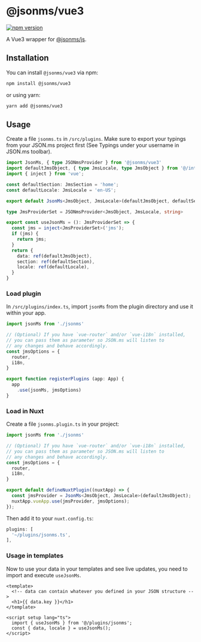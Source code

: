 # @jsonms/vue3

[![npm version](https://badge.fury.io/js/@jsonms%2Fvue3.svg)](https://www.npmjs.com/package/@jsonms/vue3)

A Vue3 wrapper for [@jsonms/js](https://github.com/JSON-ms/js).

## Installation

You can install `@jsonms/vue3` via npm:

```sh
npm install @jsonms/vue3
```

or using yarn:

```sh
yarn add @jsonms/vue3
```

## Usage

Create a file `jsonms.ts` in `/src/plugins`. Make sure to export your typings from your JSON.ms project first (See Typings under your username in JSON.ms toolbar).

```ts
import JsonMs, { type JSONmsProvider } from '@jsonms/vue3'
import defaultJmsObject, { type JmsLocale, type JmsObject } from '@/interfaces'; // Your exported typings here
import { inject } from 'vue';

const defaultSection: JmsSection = 'home';
const defaultLocale: JmsLocale = 'en-US';

export default JsonMs<JmsObject, JmsLocale>(defaultJmsObject, defaultSection, defaultLocale)

type JmsProviderSet = JSONmsProvider<JmsObject, JmsLocale, string>

export const useJsonMs = (): JmsProviderSet => {
  const jms = inject<JmsProviderSet>('jms');
  if (jms) {
    return jms;
  }
  return {
    data: ref(defaultJmsObject),
    section: ref(defaultSection),
    locale: ref(defaultLocale),
  }
}
```

### Load plugin

In `/src/plugins/index.ts`, import `jsonMs` from the plugin directory and use it within your app.

```ts
import jsonMs from './jsonms'

// (Optional) If you have `vue-router` and/or `vue-i18n` installed, 
// you can pass them as parameter so JSON.ms will listen to 
// any changes and behave accordingly.
const jmsOptions = {
  router,
  i18n,
}

export function registerPlugins (app: App) {
  app
    .use(jsonMs, jmsOptions)
}
```

### Load in Nuxt

Create a file `jsonms.plugin.ts` in your project:

```ts
import jsonMs from './jsonms'

// (Optional) If you have `vue-router` and/or `vue-i18n` installed, 
// you can pass them as parameter so JSON.ms will listen to 
// any changes and behave accordingly.
const jmsOptions = {
  router,
  i18n,
}

export default defineNuxtPlugin((nuxtApp) => {
  const jmsProvider = JsonMs<JmsObject, JmsLocale>(defaultJmsObject);
  nuxtApp.vueApp.use(jmsProvider, jmsOptions);
});
```

Then add it to your `nuxt.config.ts`:

```ts
plugins: [
  '~/plugins/jsonms.ts',
],
```

### Usage in templates

Now to use your data in your templates and see live updates, you need to import and execute `useJsonMs`. 

```vue
<template>
  <!-- data can contain whatever you defined in your JSON structure -->
  <h1>{{ data.key }}</h1>
</template>

<script setup lang="ts">
  import { useJsonMs } from '@/plugins/jsonms';
  const { data, locale } = useJsonMs();
</script>
```
